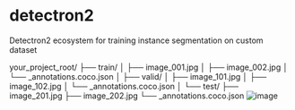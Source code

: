 # detectron2
Detectron2 ecosystem for training instance segmentation on custom dataset 

your_project_root/
├── train/
│   ├── image_001.jpg
│   ├── image_002.jpg
│   └── _annotations.coco.json
│
├── valid/
│   ├── image_101.jpg
│   ├── image_102.jpg
│   └── _annotations.coco.json
│
└── test/
    ├── image_201.jpg
    ├── image_202.jpg
    └── _annotations.coco.json
![image](https://github.com/user-attachments/assets/821f374e-2df3-4087-9ea4-01d2868bb9a6)
